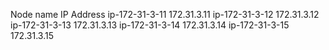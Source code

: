 Node name         IP Address
ip-172-31-3-11    172.31.3.11
ip-172-31-3-12    172.31.3.12
ip-172-31-3-13    172.31.3.13
ip-172-31-3-14    172.31.3.14
ip-172-31-3-15    172.31.3.15
